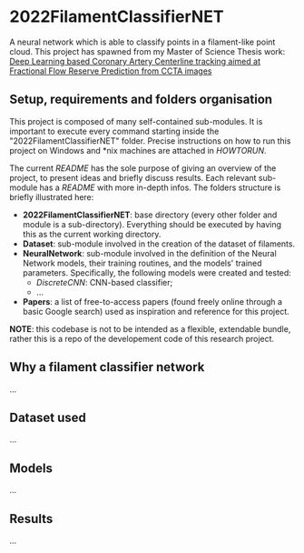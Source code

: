 # 2022FilamentClassifierNET
A neural network which is able to classify points in a filament-like point cloud.
This project has spawned from my Master of Science Thesis work: [Deep Learning based Coronary Artery Centerline tracking aimed at Fractional Flow Reserve Prediction from CCTA images](https://github.com/Matteoleccardi/2022MasterThesis)


## Setup, requirements and folders organisation
This project is composed of many self-contained sub-modules. It is important to execute every command starting inside the "2022FilamentClassifierNET" folder. Precise instructions on how to run this project on Windows and \*nix machines are attached in *HOWTORUN*.

The current *README* has the sole purpose of giving an overview of the project, to present ideas and briefly discuss results. Each relevant sub-module has a *README* with more in-depth infos. The folders structure is briefly illustrated here:
- **2022FilamentClassifierNET**: base directory (every other folder and module is a sub-directory). Everything should be executed by having this as the current working directory.
- **Dataset**: sub-module involved in the creation of the dataset of filaments.
- **NeuralNetwork**: sub-module involved in the definition of the Neural Network models, their training routines, and the models' trained parameters. Specifically, the following models were created and tested:
  - *DiscreteCNN*: CNN-based classifier;
  - ...
- **Papers**: a list of free-to-access papers (found freely online through a basic Google search) used as inspiration and reference for this project.

**NOTE**: this codebase is not to be intended as a flexible, extendable bundle, rather this is a repo of the developement code of this research project.

## Why a filament classifier network
...

## Dataset used
...

## Models
...

## Results
...